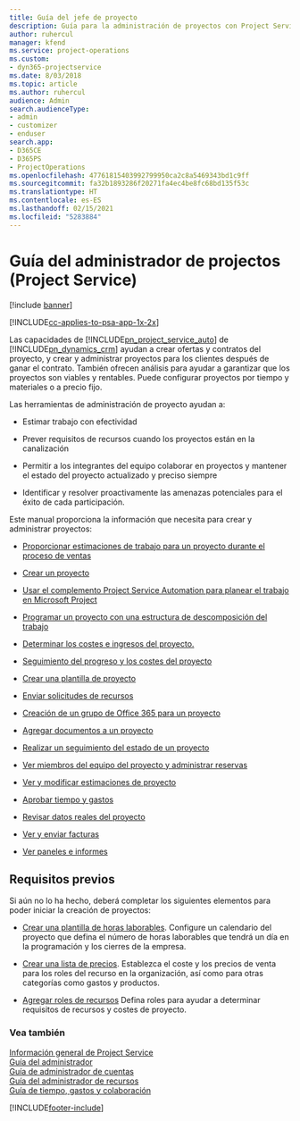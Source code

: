 ```yaml
---
title: Guía del jefe de proyecto
description: Guía para la administración de proyectos con Project Service
author: ruhercul
manager: kfend
ms.service: project-operations
ms.custom:
- dyn365-projectservice
ms.date: 8/03/2018
ms.topic: article
ms.author: ruhercul
audience: Admin
search.audienceType:
- admin
- customizer
- enduser
search.app:
- D365CE
- D365PS
- ProjectOperations
ms.openlocfilehash: 47761815403992799950ca2c8a5469343bd1c9ff
ms.sourcegitcommit: fa32b1893286f20271fa4ec4be8fc68bd135f53c
ms.translationtype: HT
ms.contentlocale: es-ES
ms.lasthandoff: 02/15/2021
ms.locfileid: "5283884"
---
```

# <a name="project-manager-guide-project-service"></a>Guía del administrador de projectos (Project Service)

[!include [banner](../includes/psa-now-project-operations.md)]

[!INCLUDE[cc-applies-to-psa-app-1x-2x](../includes/cc-applies-to-psa-app-1x-2x.md)]

Las capacidades de [!INCLUDE[pn_project_service_auto](../includes/pn-project-service-auto.md)] de [!INCLUDE[pn_dynamics_crm](../includes/pn-dynamics-crm.md)] ayudan a crear ofertas y contratos del proyecto, y crear y administrar proyectos para los clientes después de ganar el contrato. También ofrecen análisis para ayudar a garantizar que los proyectos son viables y rentables. Puede configurar proyectos por tiempo y materiales o a precio fijo.  
  
 Las herramientas de administración de proyecto ayudan a:  
  
-   Estimar trabajo con efectividad  
  
-   Prever requisitos de recursos cuando los proyectos están en la canalización  
  
-   Permitir a los integrantes del equipo colaborar en proyectos y mantener el estado del proyecto actualizado y preciso siempre  
  
-   Identificar y resolver proactivamente las amenazas potenciales para el éxito de cada participación.  
  
Este manual proporciona la información que necesita para crear y administrar proyectos:  
  
-   [Proporcionar estimaciones de trabajo para un proyecto durante el proceso de ventas](../psa/provide-estimates-project-during-sales-process.md)  
  
-   [Crear un proyecto](../psa/create-project.md)  
  
-   [Usar el complemento Project Service Automation para planear el trabajo en Microsoft Project](../psa/add-plan-work-microsoft-project.md)  
  
-   [Programar un proyecto con una estructura de descomposición del trabajo](../psa/schedule-project-work-breakdown-structure.md)  
  
-   [Determinar los costes e ingresos del proyecto.](../psa/determine-project-cost-revenue-estimates.md)  
  
-   [Seguimiento del progreso y los costes del proyecto](../psa/track-project-progress-cost.md)  
  
-   [Crear una plantilla de proyecto](../psa/create-project-template.md)  
  
-   [Enviar solicitudes de recursos](../psa/submit-resource-requests.md)  
  
-   [Creación de un grupo de Office 365 para un proyecto](../psa/create-office-365-group-project.md)  
  
-   [Agregar documentos a un proyecto](../psa/add-documents-project.md)  
  
-   [Realizar un seguimiento del estado de un proyecto](../psa/track-project-status.md)  
  
-   [Ver miembros del equipo del proyecto y administrar reservas](../psa/view-project-team-members-manage-bookings.md)  
  
-   [Ver y modificar estimaciones de proyecto](../psa/view-edit-project-estimates.md)  
  
-   [Aprobar tiempo y gastos](../psa/approve-time-expenses.md)  
  
-   [Revisar datos reales del proyecto](../psa/review-project-actuals.md)  
  
-   [Ver y enviar facturas](../psa/view-send-invoices.md)  
  
-   [Ver paneles e informes](../psa/view-dashboards-reports.md)  
  
## <a name="prerequisites"></a>Requisitos previos  
 Si aún no lo ha hecho, deberá completar los siguientes elementos para poder iniciar la creación de proyectos:  
  
-   [Crear una plantilla de horas laborables](../psa/create-work-hours-template.md). Configure un calendario del proyecto que defina el número de horas laborables que tendrá un día en la programación y los cierres de la empresa.  
  
-   [Crear una lista de precios](../psa/create-price-list.md). Establezca el coste y los precios de venta para los roles del recurso en la organización, así como para otras categorías como gastos y productos.  
  
-   [Agregar roles de recursos](../psa/add-resource-roles.md) Defina roles para ayudar a determinar requisitos de recursos y costes de proyecto.  
  
### <a name="see-also"></a>Vea también  
 [Información general de Project Service](../psa/overview.md)   
 [Guía del administrador](../psa/admin-guide.md)   
 [Guía de administrador de cuentas](../psa/account-manager-guide.md)   
 [Guía del administrador de recursos](../psa/resource-manager-guide.md)   
 [Guía de tiempo, gastos y colaboración](../psa/time-expense-collaboration-guide.md)



[!INCLUDE[footer-include](../includes/footer-banner.md)]